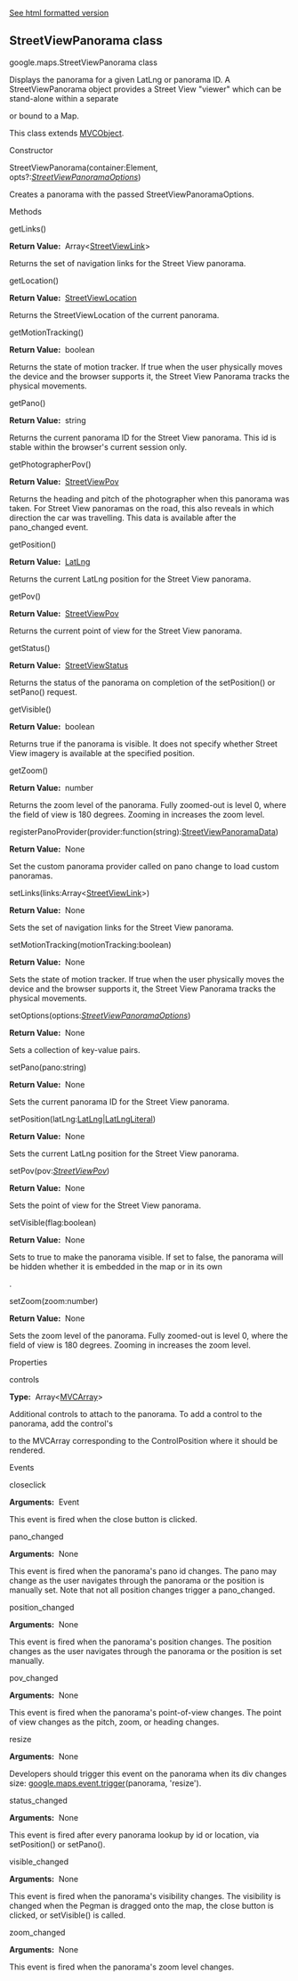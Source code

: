 [See html formatted version](https://huasofoundries.github.io/google-maps-documentation/StreetViewPanorama.html)


StreetViewPanorama class
------------------------

google.maps.StreetViewPanorama class

Displays the panorama for a given LatLng or panorama ID. A StreetViewPanorama object provides a Street View "viewer" which can be stand-alone within a separate <div> or bound to a Map.

This class extends [MVCObject](https://github.com/amenadiel/google-maps-documentation/blob/master/docs/MVCObject.md).

Constructor

StreetViewPanorama(container:Element, opts?:[_StreetViewPanoramaOptions_](https://github.com/amenadiel/google-maps-documentation/blob/master/docs/StreetViewPanoramaOptions.md))

Creates a panorama with the passed StreetViewPanoramaOptions.

Methods

getLinks()

**Return Value:**  Array<[StreetViewLink](https://github.com/amenadiel/google-maps-documentation/blob/master/docs/StreetViewLink.md)\>

Returns the set of navigation links for the Street View panorama.

getLocation()

**Return Value:**  [StreetViewLocation](https://github.com/amenadiel/google-maps-documentation/blob/master/docs/StreetViewLocation.md)

Returns the StreetViewLocation of the current panorama.

getMotionTracking()

**Return Value:**  boolean

Returns the state of motion tracker. If true when the user physically moves the device and the browser supports it, the Street View Panorama tracks the physical movements.

getPano()

**Return Value:**  string

Returns the current panorama ID for the Street View panorama. This id is stable within the browser's current session only.

getPhotographerPov()

**Return Value:**  [StreetViewPov](https://github.com/amenadiel/google-maps-documentation/blob/master/docs/StreetViewPov.md)

Returns the heading and pitch of the photographer when this panorama was taken. For Street View panoramas on the road, this also reveals in which direction the car was travelling. This data is available after the pano\_changed event.

getPosition()

**Return Value:**  [LatLng](https://github.com/amenadiel/google-maps-documentation/blob/master/docs/LatLng.md)

Returns the current LatLng position for the Street View panorama.

getPov()

**Return Value:**  [StreetViewPov](https://github.com/amenadiel/google-maps-documentation/blob/master/docs/StreetViewPov.md)

Returns the current point of view for the Street View panorama.

getStatus()

**Return Value:**  [StreetViewStatus](https://github.com/amenadiel/google-maps-documentation/blob/master/docs/StreetViewStatus.md)

Returns the status of the panorama on completion of the setPosition() or setPano() request.

getVisible()

**Return Value:**  boolean

Returns true if the panorama is visible. It does not specify whether Street View imagery is available at the specified position.

getZoom()

**Return Value:**  number

Returns the zoom level of the panorama. Fully zoomed-out is level 0, where the field of view is 180 degrees. Zooming in increases the zoom level.

registerPanoProvider(provider:function(string):[StreetViewPanoramaData](https://github.com/amenadiel/google-maps-documentation/blob/master/docs/StreetViewPanoramaData.md))

**Return Value:**  None

Set the custom panorama provider called on pano change to load custom panoramas.

setLinks(links:Array<[StreetViewLink](https://github.com/amenadiel/google-maps-documentation/blob/master/docs/StreetViewLink.md)\>)

**Return Value:**  None

Sets the set of navigation links for the Street View panorama.

setMotionTracking(motionTracking:boolean)

**Return Value:**  None

Sets the state of motion tracker. If true when the user physically moves the device and the browser supports it, the Street View Panorama tracks the physical movements.

setOptions(options:[_StreetViewPanoramaOptions_](https://github.com/amenadiel/google-maps-documentation/blob/master/docs/StreetViewPanoramaOptions.md))

**Return Value:**  None

Sets a collection of key-value pairs.

setPano(pano:string)

**Return Value:**  None

Sets the current panorama ID for the Street View panorama.

setPosition(latLng:[LatLng](https://github.com/amenadiel/google-maps-documentation/blob/master/docs/LatLng.md)|[LatLngLiteral](https://github.com/amenadiel/google-maps-documentation/blob/master/docs/LatLngLiteral.md))

**Return Value:**  None

Sets the current LatLng position for the Street View panorama.

setPov(pov:[_StreetViewPov_](https://github.com/amenadiel/google-maps-documentation/blob/master/docs/StreetViewPov.md))

**Return Value:**  None

Sets the point of view for the Street View panorama.

setVisible(flag:boolean)

**Return Value:**  None

Sets to true to make the panorama visible. If set to false, the panorama will be hidden whether it is embedded in the map or in its own <div>.

setZoom(zoom:number)

**Return Value:**  None

Sets the zoom level of the panorama. Fully zoomed-out is level 0, where the field of view is 180 degrees. Zooming in increases the zoom level.

Properties

controls

**Type:**  Array<[MVCArray](https://github.com/amenadiel/google-maps-documentation/blob/master/docs/MVCArray.md)<Node>>

Additional controls to attach to the panorama. To add a control to the panorama, add the control's <div> to the MVCArray corresponding to the ControlPosition where it should be rendered.

Events

closeclick

**Arguments:**  Event

This event is fired when the close button is clicked.

pano\_changed

**Arguments:**  None

This event is fired when the panorama's pano id changes. The pano may change as the user navigates through the panorama or the position is manually set. Note that not all position changes trigger a pano\_changed.

position\_changed

**Arguments:**  None

This event is fired when the panorama's position changes. The position changes as the user navigates through the panorama or the position is set manually.

pov\_changed

**Arguments:**  None

This event is fired when the panorama's point-of-view changes. The point of view changes as the pitch, zoom, or heading changes.

resize

**Arguments:**  None

Developers should trigger this event on the panorama when its div changes size: [google.maps.event.trigger](https://github.com/amenadiel/google-maps-documentation/blob/master/docs/event.md)(panorama, 'resize').

status\_changed

**Arguments:**  None

This event is fired after every panorama lookup by id or location, via setPosition() or setPano().

visible\_changed

**Arguments:**  None

This event is fired when the panorama's visibility changes. The visibility is changed when the Pegman is dragged onto the map, the close button is clicked, or setVisible() is called.

zoom\_changed

**Arguments:**  None

This event is fired when the panorama's zoom level changes.